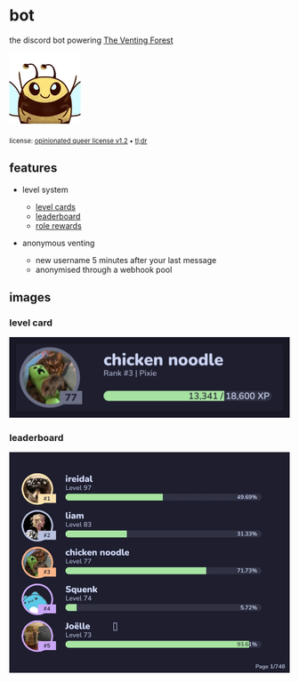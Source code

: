# bot

the discord bot powering [The Venting Forest](https://discord.gg/tRGqqKPvF4)

![avatar](assets/icon.webp)

<sub>license: <a href="https://oql.avris.it/license?c=newt%20%3Chi%40newty.dev%3E%7Cnewty.dev">opinionated queer license v1.2</a> • <a href="https://oql.avris.it/license.tldr?c=newt%20%3Chi%40newty.dev%3E%7Cnewty.dev">tl;dr</a></sub>

## features

- level system
  - [level cards](#level-card)
  - [leaderboard](#leaderboard)
  - [role rewards](shared/level.ts)

- anonymous venting
  - new username 5 minutes after your last message
  - anonymised through a webhook pool

## images

### level card

<img src="assets/level.webp" />

### leaderboard

<img src="assets/leaderboard.webp" />

